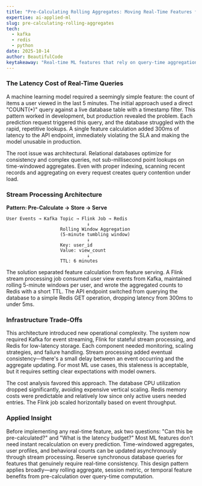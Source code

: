 ```yaml
---
title: "Pre-Calculating Rolling Aggregates: Moving Real-Time Features from SQL to Stream Processing"
expertise: ai-applied-ml
slug: pre-calculating-rolling-aggregates
tech:
  - kafka
  - redis
  - python
date: 2025-10-14
author: BeautifulCode
keytakeaway: "Real-time ML features that rely on query-time aggregation will create latency bottlenecks; pre-calculating rolling windows through stream processing and serving from fast key-value stores keeps inference latency low while managing infrastructure costs predictably."
---
```


### The Latency Cost of Real-Time Queries

A machine learning model required a seemingly simple feature: the count of items a user viewed in the last 5 minutes. The initial approach used a direct "COUNT(*)" query against a live database table with a timestamp filter. This pattern worked in development, but production revealed the problem. Each prediction request triggered this query, and the database struggled with the rapid, repetitive lookups. A single feature calculation added 300ms of latency to the API endpoint, immediately violating the SLA and making the model unusable in production.

The root issue was architectural. Relational databases optimize for consistency and complex queries, not sub-millisecond point lookups on time-windowed aggregates. Even with proper indexing, scanning recent records and aggregating on every request creates query contention under load.

### Stream Processing Architecture

**Pattern: Pre-Calculate → Store → Serve**

```
User Events → Kafka Topic → Flink Job → Redis
                              ↓
                    Rolling Window Aggregation
                    (5-minute tumbling window)
                              ↓
                    Key: user_id
                    Value: view_count
                              ↓
                    TTL: 6 minutes
```

The solution separated feature calculation from feature serving. A Flink stream processing job consumed user view events from Kafka, maintained rolling 5-minute windows per user, and wrote the aggregated counts to Redis with a short TTL. The API endpoint switched from querying the database to a simple Redis GET operation, dropping latency from 300ms to under 5ms.

### Infrastructure Trade-Offs

This architecture introduced new operational complexity. The system now required Kafka for event streaming, Flink for stateful stream processing, and Redis for low-latency storage. Each component needed monitoring, scaling strategies, and failure handling. Stream processing added eventual consistency—there's a small delay between an event occurring and the aggregate updating. For most ML use cases, this staleness is acceptable, but it requires setting clear expectations with model owners.

The cost analysis favored this approach. The database CPU utilization dropped significantly, avoiding expensive vertical scaling. Redis memory costs were predictable and relatively low since only active users needed entries. The Flink job scaled horizontally based on event throughput.

### Applied Insight

Before implementing any real-time feature, ask two questions: "Can this be pre-calculated?" and "What is the latency budget?" Most ML features don't need instant recalculation on every prediction. Time-windowed aggregates, user profiles, and behavioral counts can be updated asynchronously through stream processing. Reserve synchronous database queries for features that genuinely require real-time consistency. This design pattern applies broadly—any rolling aggregate, session metric, or temporal feature benefits from pre-calculation over query-time computation.